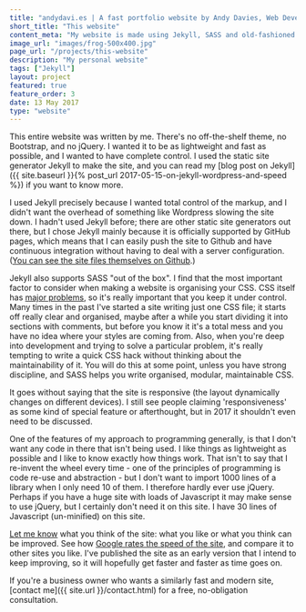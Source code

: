 ```yaml
---
title: "andydavi.es | A fast portfolio website by Andy Davies, Web Developer"
short_title: "This website"
content_meta: "My website is made using Jekyll, SASS and old-fashioned plain Javascript. It's a static site to showcase my blog and portfolio."
image_url: "images/frog-500x400.jpg"
page_url: "/projects/this-website"
description: "My personal website"
tags: ["Jekyll"]
layout: project
featured: true
feature_order: 3
date: 13 May 2017
type: "website"
---
```


This entire website was written by me. There's no off-the-shelf theme, no Bootstrap, and no jQuery. I wanted it to be as lightweight and fast as possible, and I wanted to have complete control. I used the static site generator Jekyll to make the site, and you can read my [blog post on Jekyll]({{ site.baseurl }}{% post_url 2017-05-15-on-jekyll-wordpress-and-speed %}) if you want to know more.

I used Jekyll precisely because I wanted total control of the markup, and I didn't want the overhead of something like Wordpress slowing the site down. I hadn't used Jekyll before; there are other static site generators out there, but I chose Jekyll mainly because it is officially supported by GitHub pages, which means that I can easily push the site to Github and have continuous integration without having to deal with a server configuration. ([You can see the site files themselves on Github](https://github.com/andavies/andavies.github.io).)

Jekyll also supports SASS "out of the box". I find that the most important factor to consider when making a website is organising your CSS. CSS itself has [major problems](https://medium.com/@zamarrowski/css-is-broken-5138773e17a5), so it's really important that you keep it under control. Many times in the past I've started a site writing just one CSS file; it starts off really clear and organised, maybe after a while you start dividing it into sections with comments, but before you know it it's a total mess and you have no idea where your styles are coming from. Also, when you're deep into development and trying to solve a particular problem, it's really tempting to write a quick CSS hack without thinking about the maintainability of it. You will do this at some point, unless you have strong discipline, and SASS helps you write organised, modular, maintainable CSS.

It goes without saying that the site is responsive (the layout dynamically changes on different devices). I still see people claiming 'responsiveness' as some kind of special feature or afterthought, but in 2017 it shouldn't even need to be discussed.

One of the features of my approach to programming generally, is that I don't want any code in there that isn't being used. I like things as lightweight as possible and I like to know exactly how things work. That isn't to say that I re-invent the wheel every time - one of the principles of programming is code re-use and abstraction - but I don't want to import 1000 lines of a library when I only need 10 of them. I therefore hardly ever use jQuery. Perhaps if you have a huge site with loads of Javascript it may make sense to use jQuery, but I certainly don't need it on this site. I have 30 lines of Javascript (un-minified) on this site.

[Let me know](https://twitter.com) what you think of the site: what you like or what you think can be improved. See how [Google rates the speed of the site](https://developers.google.com/speed/pagespeed/insights/), and compare it to other sites you like. I've published the site as an early version that I intend to keep improving, so it will hopefully get faster and faster as time goes on. 

If you're a business owner who wants a similarly fast and modern site, [contact me]({{ site.url }}/contact.html) for a free, no-obligation consultation.

